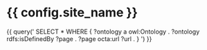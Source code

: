 # {{ config.site_name }}


{{ query('
    SELECT * WHERE {
        ?ontology a owl:Ontology .
        ?ontology rdfs:isDefinedBy ?page .
        ?page octa:url ?url .
    }
') }}
